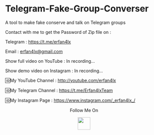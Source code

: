 # Telegram-Fake-Group-Converser
A tool to make fake conserve and talk on Telegram groups

Contact with me to get the Password of Zip file on :

 Telegram : https://t.me/erfan4lx
  
 Email : erfan4lx@gmail.com
  
 Show full video on YouTube : In recording...

Show demo video on Instagram : In recording...

🆔My YouTube Channel : http://youtube.com/erfan4lx

🆔My Telegram Channel : https://t.me/Erfan4lxTeam

🆔My Instagram Page : https://www.instagram.com/_erfan4lx_/

<p align="center">
  Follow Me On
</p>
<p align="center">
  <a href="https://www.youtube.com/c/erfan4lx?sub_confirmation=1">
    <img src="https://www.iconsdb.com/icons/preview/black/youtube-4-xxl.png" width="40" height="40">
  </a>
</p>
